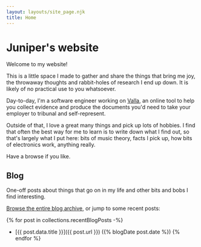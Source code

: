 ```yaml
---
layout: layouts/site_page.njk
title: Home
---
```


# Juniper's website

Welcome to my website!

This is a little space I made to gather and share the things that bring me joy, the throwaway thoughts and rabbit-holes of research I end up down. It is likely of no practical use to you whatsoever.

Day-to-day, I'm a software engineer working on [Valla](https://valla.uk/), an online tool to help you collect evidence and produce the documents you'd need to take your employer to tribunal and self-represent.

Outside of that, I love a great many things and pick up lots of hobbies. I find that often the best way for me to learn is to write down what I find out, so that's largely what I put here: bits of music theory, facts I pick up, how bits of electronics work, anything really.

Have a browse if you like.

## Blog

One-off posts about things that go on in my life and other bits and bobs I find interesting.

[Browse the entire blog archive](/blog/), or jump to some recent posts:

{% for post in collections.recentBlogPosts -%}
- [{{ post.data.title }}]({{ post.url }}) ({% blogDate post.date %})
{% endfor %}